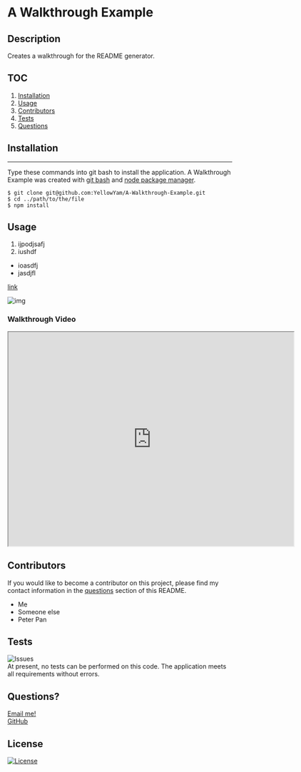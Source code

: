 # A Walkthrough Example
  
  ## Description
  Creates a walkthrough for the README generator.

  ## TOC
  1. [Installation](#installation)   
  2. [Usage](#usage)                 
  3. [Contributors](#contributors)
  4. [Tests](#tests)
  5. [Questions](#questions)

  ## Installation
  ***
  Type these commands into git bash to install the application. A Walkthrough Example was created with
  [git bash](https://git-scm.com/) and [node package manager](https://nodejs.org/en/).

  ```
  $ git clone git@github.com:YellowYam/A-Walkthrough-Example.git
  $ cd ../path/to/the/file
  $ npm install
  ``` 

  ## Usage
   1.  ijpodjsafj 
2.  iushdf 

* ioasdfj 
* jasdjfl 

[link](https://www.google.com)

![img](./brokenimg.jpg)



### Walkthrough Video
<iframe src="https://drive.google.com/file/d/1FLl4S5eUzUMdaKaZmLjwEYMsgwYZzK0f/preview" width="640" height="480"></iframe>

  ## Contributors
  If you would like to become a contributor on this project, please find my contact information in the [questions](#questions)
  section of this README.

  * Me
 *  Someone else
 *  Peter Pan

  ## Tests
  ![Issues](https://img.shields.io/github/issues/YellowYam/A-Walkthrough-Example?style=plastic)<br>
  At present, no tests can be performed on this code. The application meets all requirements without errors.

  ## Questions?
  <a href = "mailto:cody.scoles@gmail.com"> Email me! </a> <br>
  <a href = "https://www.github.com/YellowYam"> GitHub </a>

  ## License 

  [![License](https://img.shields.io/badge/License-BSD%202--Clause-orange.svg)](https://opensource.org/licenses/BSD-2-Clause)


